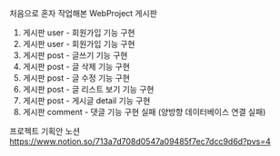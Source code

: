 처음으로 혼자 작업해본 WebProject 게시판

1. 게시판 user - 회원가입 기능 구현
2. 게시판 user - 회원가입 기능 구현
3. 게시판 post - 글쓰기 기능 구현
4. 게시판 post - 글 삭제 기능 구현
5. 게시판 post - 글 수정 기능 구현
6. 게시판 post - 글 리스트 보기 기능 구현
7. 게시판 post - 게시글 detail 기능 구현
8. 게시판 comment - 댓글 기능 구현 실패 (양방향 데이터베이스 연결 실패)

프로젝트 기획안 노션
https://www.notion.so/713a7d708d0547a09485f7ec7dcc9d6d?pvs=4
